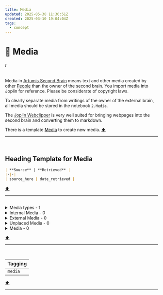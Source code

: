 ```yaml
---
title: Media
updated: 2025-05-30 11:36:51Z
created: 2025-03-10 19:04:04Z
tags:
  - concept
---
```


# :newspaper: Media
###### t
Media in [Artumis Second Brain](../1.Mind/Artumis%20Second%20Brain%20-t-.md) means text and other media created by other [People](../1.Mind/Person.md) than the owner of the second brain. You import media into Joplin for reference. Please be considerate of copyright laws.

To clearly separate media from writings of the owner of the external brain, all media should be stored in the notebook `2.Media`.

The [Joplin Webclipper](https://joplinapp.org/help/apps/clipper/) is very well suited for bringing webpages into the second brain and converting them to markdown. 

There is a template [Media](../Templates/Media%20-TEMPLATE-.md) to create new media.
[⬆️](#t)
***
<br>



## Heading Template for Media
```markdown
| **Source** | **Retrieved** |
|-|-|
| source_here | date_retrieved |
```
[⬆️](#t)
***
<br>



<!-- note-overview-plugin
search: tag:media.type
fields: title
alias: title AS Type
sort: title ASC
details:
  open: false
  summary: Media types - {{count}}
-->
<details close>
<summary>Media types - 1</summary>

| Type |
| --- |
|[Book](../1.Mind/Book.md)|
</details>
<!--endoverview-->

<!-- note-overview-plugin
search: tag:media tag:media.internal
fields: title
alias: title AS Media
sort: title ASC
details:
  open: false
  summary: Internal Media - {{count}}
-->
<details close>
<summary>Internal Media - 0</summary>

| Media |
| --- |
</details>
<!--endoverview-->

<!-- note-overview-plugin
search: tag:media tag:media.external
fields: title
alias: title AS Media
sort: title ASC
details:
  open: false
  summary: External Media - {{count}}
-->
<details close>
<summary>External Media - 0</summary>

| Media |
| --- |
</details>
<!--endoverview-->

<!-- note-overview-plugin
search: tag:media -tag:media.external -tag:media.internal
fields: title
alias: title AS Media
sort: title ASC
details:
  open: false
  summary: Unplaced Media - {{count}}
-->
<details close>
<summary>Unplaced Media - 0</summary>

| Media |
| --- |
</details>
<!--endoverview-->

<!-- note-overview-plugin
search: tag:media
fields: title
alias: title AS Media
sort: title ASC
details:
  open: false
  summary: Media - {{count}}
-->
<details close>
<summary>Media - 0</summary>

| Media |
| --- |
</details>
<!--endoverview-->

[⬆️](#t)
***
<br>



| Tagging |
|-|
| `media` |
[⬆️](#t)
***
<br>